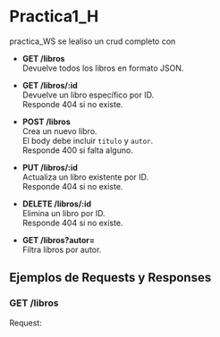# Practica1_H
practica_WS 
se lealiso un crud completo con


- **GET /libros**  
  Devuelve todos los libros en formato JSON.

- **GET /libros/:id**  
  Devuelve un libro específico por ID.  
  Responde 404 si no existe.

- **POST /libros**  
  Crea un nuevo libro.  
  El body debe incluir `titulo` y `autor`.  
  Responde 400 si falta alguno.

- **PUT /libros/:id**  
  Actualiza un libro existente por ID.  
  Responde 404 si no existe.

- **DELETE /libros/:id**  
  Elimina un libro por ID.  
  Responde 404 si no existe.

- **GET /libros?autor=<nombre>**  
  Filtra libros por autor.

## Ejemplos de Requests y Responses

### GET /libros

Request:
